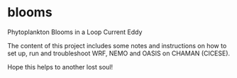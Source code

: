 # blooms
Phytoplankton Blooms in a Loop Current Eddy

The content of this project includes some notes and instructions on how to set up, run and troubleshoot WRF, NEMO and OASIS on CHAMAN (CICESE).

Hope this helps to another lost soul!
